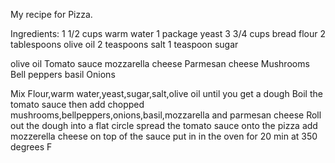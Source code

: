 My recipe for Pizza.

Ingredients:
1 1/2 cups warm water
1 package yeast
3 3/4 cups bread flour
2 tablespoons olive oil
2 teaspoons salt
1 teaspoon sugar

 olive oil
Tomato sauce
 mozzarella cheese
Parmesan cheese
Mushrooms
Bell peppers
basil
Onions





Mix Flour,warm water,yeast,sugar,salt,olive oil until you get a dough
Boil the tomato sauce then add chopped mushrooms,bellpeppers,onions,basil,mozzarella and parmesan cheese
Roll out the dough into a flat circle
spread the tomato sauce onto the pizza
add mozzerella cheese on top of the sauce
put in in the oven for 20 min at 350 degrees F